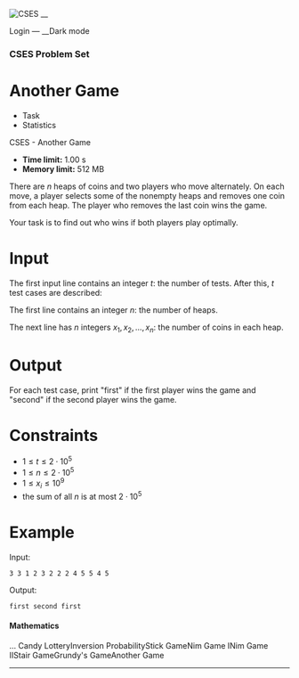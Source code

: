 ![CSES](/logo.png?1) __

Login — __Dark mode

### CSES Problem Set

# Another Game

  * Task
  * Statistics

CSES - Another Game

  * **Time limit:** 1.00 s
  * **Memory limit:** 512 MB

There are $n$ heaps of coins and two players who move alternately. On each
move, a player selects some of the nonempty heaps and removes one coin from
each heap. The player who removes the last coin wins the game.

Your task is to find out who wins if both players play optimally.

# Input

The first input line contains an integer $t$: the number of tests. After this,
$t$ test cases are described:

The first line contains an integer $n$: the number of heaps.

The next line has $n$ integers $x_1,x_2,\ldots,x_n$: the number of coins in
each heap.

# Output

For each test case, print "first" if the first player wins the game and
"second" if the second player wins the game.

# Constraints

  * $1 \le t \le 2 \cdot 10^5$
  * $1 \le n \le 2 \cdot 10^5$
  * $1 \le x_i \le 10^9$
  * the sum of all $n$ is at most $2 \cdot 10^5$

# Example

Input:

``` 3 3 1 2 3 2 2 2 4 5 5 4 5 ```

Output:

``` first second first ```

#### Mathematics

... Candy LotteryInversion ProbabilityStick GameNim Game INim Game IIStair
GameGrundy's GameAnother Game

* * *

